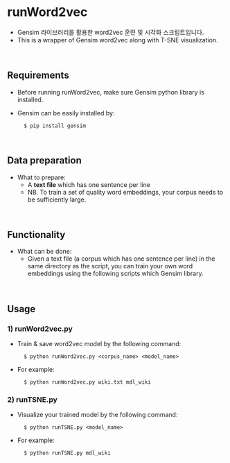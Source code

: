 # runWord2vec
- Gensim 라이브러리를 활용한 word2vec 훈련 및 시각화 스크립트입니다.
- This is a wrapper of Gensim word2vec along with T-SNE visualization.  
</br>

## Requirements
- Before running runWord2vec, make sure Gensim python library is installed.
- Gensim can be easily installed by:  

		$ pip install gensim
</br>

## Data preparation
- What to prepare:
	- A **text file** which has one sentence per line
	- NB. To train a set of quality word embeddings, your corpus needs to be sufficiently large.
</br>

## Functionality
- What can be done:
	- Given a text file (a corpus which has one sentence per line) in the same directory as the script, you can train your own word embeddings using the following scripts which Gensim library.   
</br>

## Usage
### 1) **runWord2vec.py**  
- Train & save word2vec model by the following command:  
	
		$ python runWord2vec.py <corpus_name> <model_name>
	
- For example:
	
		$ python runWord2vec.py wiki.txt mdl_wiki
	

### 2) **runTSNE.py**
	
- Visualize your trained model by the following command:  
	
		$ python runTSNE.py <model_name>
	
- For example:
	
		$ python runTSNE.py mdl_wiki
</br>